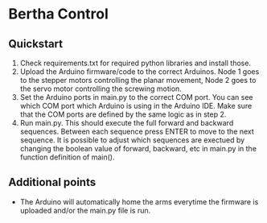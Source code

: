 # Bertha Control

<!-- ![Architecture](https://github.com/user-attachments/assets/63b942b8-87cf-4601-a6a3-457d5935232a)
_Architecture Preview_ -->

## Quickstart

1. Check requirements.txt for required python libraries and install those.
2. Upload the Arduino firmware/code to the correct Arduinos. Node 1 goes to the stepper motors controlling the planar movement, Node 2 goes to the servo motor controlling the screwing motion.
3. Set the Arduino ports in main.py to the correct COM port. You can see which COM port which Arduino is using in the Arduino IDE. Make sure that the COM ports are defined by the same logic as in step 2. 
3. Run main.py. This should execute the full forward and backward sequences. Between each sequence press ENTER to move to the next sequence. It is possible to adjust which sequences are exectued by changing the boolean value of forward, backward, etc in main.py in the function definition of main().

## Additional points

- The Arduino will automatically home the arms everytime the firmware is uploaded and/or the main.py file is run.
